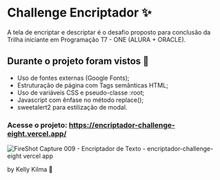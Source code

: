 # Challenge Encriptador ✨

A tela de encriptar e descriptar é o desafio proposto para conclusão  da Trilha iniciante em Programação T7 - ONE (ALURA + ORACLE). 

## Durante o projeto foram vistos :rocket:
- Uso de fontes externas (Google Fonts);
- Estruturação de página com Tags semânticas HTML;
- Uso de variáveis CSS e pseudo-classe :root;
- Javascript com ênfase no método replace();
- sweetalert2 para estilização de modal.

### Acesse o projeto: https://encriptador-challenge-eight.vercel.app/

![FireShot Capture 009 - Encriptador de Texto - encriptador-challenge-eight vercel app](https://github.com/user-attachments/assets/3e53ca19-b630-4a79-b4ce-52055995768b)


by Kelly Kilma :art:
